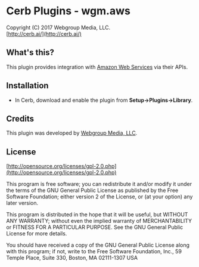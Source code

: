Cerb Plugins - wgm.aws
===========================================
Copyright (C) 2017 Webgroup Media, LLC.  
[http://cerb.ai/](http://cerb.ai/)  

What's this?
------------
This plugin provides integration with [Amazon Web Services](https://aws.amazon.com) via their APIs.

Installation
------------
* In Cerb, download and enable the plugin from **Setup->Plugins->Library**.

Credits
-------
This plugin was developed by [Webgroup Media, LLC](https://cerb.ai/).

License
-------

[http://opensource.org/licenses/gpl-2.0.php](http://opensource.org/licenses/gpl-2.0.php)  

This program is free software; you can redistribute it and/or modify it under the terms of the GNU General Public License as published by the Free Software Foundation; either version 2 of the License, or (at your option) any later version.

This program is distributed in the hope that it will be useful, but WITHOUT ANY WARRANTY; without even the implied warranty of MERCHANTABILITY or FITNESS FOR A PARTICULAR PURPOSE. See the GNU General Public License for more details.

You should have received a copy of the GNU General Public License along with this program; if not, write to the Free Software Foundation, Inc., 59 Temple Place, Suite 330, Boston, MA 02111-1307 USA
